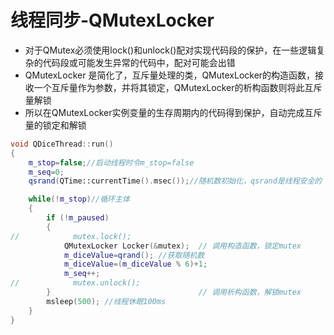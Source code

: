# 线程同步-QMutexLocker   
- 对于QMutex必须使用lock()和unlock()配对实现代码段的保护，在一些逻辑复杂的代码段或可能发生异常的代码中，配对可能会出错   
- QMutexLocker 是简化了，互斥量处理的类，QMutexLocker的构造函数，接收一个互斥量作为参数，并将其锁定，QMutexLocker的析构函数则将此互斥量解锁     
- 所以在QMutexLocker实例变量的生存周期内的代码得到保护，自动完成互斥量的锁定和解锁     


```C++
void QDiceThread::run()
{
    m_stop=false;//启动线程时令m_stop=false
    m_seq=0;
    qsrand(QTime::currentTime().msec());//随机数初始化，qsrand是线程安全的

    while(!m_stop)//循环主体
    {
        if (!m_paused)
        {
//            mutex.lock();
            QMutexLocker Locker(&mutex);  // 调用构造函数，锁定mutex
            m_diceValue=qrand(); //获取随机数
            m_diceValue=(m_diceValue % 6)+1;
            m_seq++;
//            mutex.unlock();
        }						          // 调用析构函数，解锁mutex
        msleep(500); //线程休眠100ms
    }
}
```





























